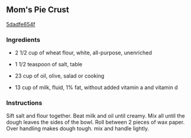 ## Mom's Pie Crust

[5dadfe654f](http://www.food.com/recipe/moms-pie-crust-400672)

### Ingredients

 - 2 1/2 cup of wheat flour, white, all-purpose, unenriched

 - 1 1/2 teaspoon of salt, table

 - 23 cup of oil, olive, salad or cooking

 - 13 cup of milk, fluid, 1% fat, without added vitamin a and vitamin d

### Instructions

Sift salt and flour together. Beat milk and oil until creamy. Mix all until the dough leaves the sides of the bowl. Roll between 2 pieces of wax paper. Over handling makes dough tough. mix and handle lightly.